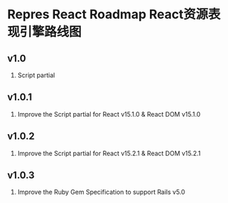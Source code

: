 # Repres React Roadmap React资源表现引擎路线图

## v1.0
1. Script partial

## v1.0.1
1. Improve the Script partial for React v15.1.0 & React DOM v15.1.0

## v1.0.2
1. Improve the Script partial for React v15.2.1 & React DOM v15.2.1

## v1.0.3
1. Improve the Ruby Gem Specification to support Rails v5.0
